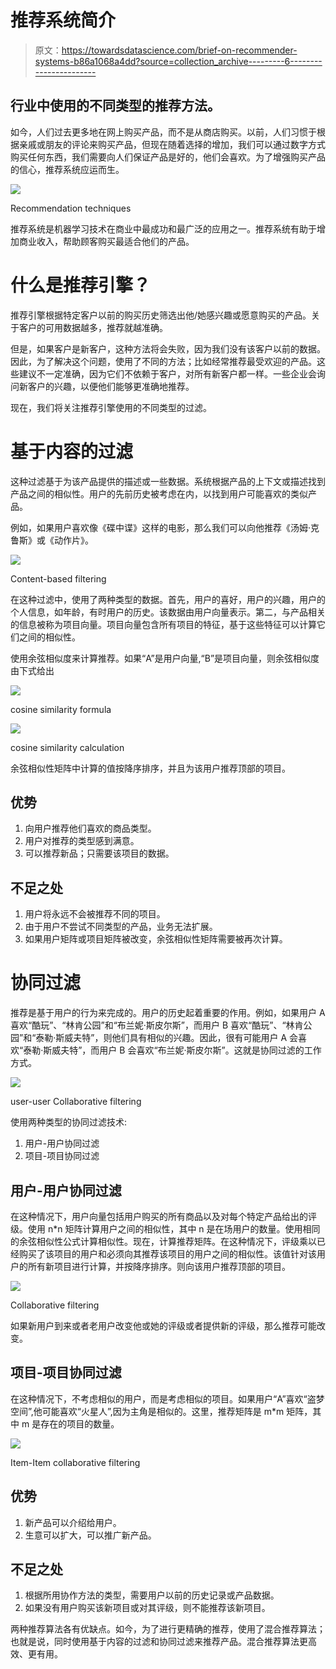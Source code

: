 # 推荐系统简介

> 原文：<https://towardsdatascience.com/brief-on-recommender-systems-b86a1068a4dd?source=collection_archive---------6----------------------->

## 行业中使用的不同类型的推荐方法。

如今，人们过去更多地在网上购买产品，而不是从商店购买。以前，人们习惯于根据亲戚或朋友的评论来购买产品，但现在随着选择的增加，我们可以通过数字方式购买任何东西，我们需要向人们保证产品是好的，他们会喜欢。为了增强购买产品的信心，推荐系统应运而生。

![](img/670ee7ef5f6f40489746760948c3fdb3.png)

Recommendation techniques

推荐系统是机器学习技术在商业中最成功和最广泛的应用之一。推荐系统有助于增加商业收入，帮助顾客购买最适合他们的产品。

# **什么是推荐引擎？**

推荐引擎根据特定客户以前的购买历史筛选出他/她感兴趣或愿意购买的产品。关于客户的可用数据越多，推荐就越准确。

但是，如果客户是新客户，这种方法将会失败，因为我们没有该客户以前的数据。因此，为了解决这个问题，使用了不同的方法；比如经常推荐最受欢迎的产品。这些建议不一定准确，因为它们不依赖于客户，对所有新客户都一样。一些企业会询问新客户的兴趣，以便他们能够更准确地推荐。

现在，我们将关注推荐引擎使用的不同类型的过滤。

# 基于内容的过滤

这种过滤基于为该产品提供的描述或一些数据。系统根据产品的上下文或描述找到产品之间的相似性。用户的先前历史被考虑在内，以找到用户可能喜欢的类似产品。

例如，如果用户喜欢像《碟中谍》这样的电影，那么我们可以向他推荐《汤姆·克鲁斯》或《动作片》。

![](img/e5361cbbfb789706a93a5fbd618d04ac.png)

Content-based filtering

在这种过滤中，使用了两种类型的数据。首先，用户的喜好，用户的兴趣，用户的个人信息，如年龄，有时用户的历史。该数据由用户向量表示。第二，与产品相关的信息被称为项目向量。项目向量包含所有项目的特征，基于这些特征可以计算它们之间的相似性。

使用余弦相似度来计算推荐。如果“A”是用户向量,“B”是项目向量，则余弦相似度由下式给出

![](img/4f2f766530e8bf8e95ddc0eeedd81457.png)

cosine similarity formula

![](img/6610e927e526ee32694e43d2c3012bca.png)

cosine similarity calculation

余弦相似性矩阵中计算的值按降序排序，并且为该用户推荐顶部的项目。

## **优势**

1.  向用户推荐他们喜欢的商品类型。
2.  用户对推荐的类型感到满意。
3.  可以推荐新品；只需要该项目的数据。

## 不足之处

1.  用户将永远不会被推荐不同的项目。
2.  由于用户不尝试不同类型的产品，业务无法扩展。
3.  如果用户矩阵或项目矩阵被改变，余弦相似性矩阵需要被再次计算。

# 协同过滤

推荐是基于用户的行为来完成的。用户的历史起着重要的作用。例如，如果用户 A 喜欢“酷玩”、“林肯公园”和“布兰妮·斯皮尔斯”，而用户 B 喜欢“酷玩”、“林肯公园”和“泰勒·斯威夫特”，则他们具有相似的兴趣。因此，很有可能用户 A 会喜欢“泰勒·斯威夫特”，而用户 B 会喜欢“布兰妮·斯皮尔斯”。这就是协同过滤的工作方式。

![](img/65b1a3ff6d942e3488ba4ca3864c0a03.png)

user-user Collaborative filtering

使用两种类型的协同过滤技术:

1.  用户-用户协同过滤
2.  项目-项目协同过滤

## 用户-用户协同过滤

在这种情况下，用户向量包括用户购买的所有商品以及对每个特定产品给出的评级。使用 n*n 矩阵计算用户之间的相似性，其中 n 是在场用户的数量。使用相同的余弦相似性公式计算相似性。现在，计算推荐矩阵。在这种情况下，评级乘以已经购买了该项目的用户和必须向其推荐该项目的用户之间的相似性。该值针对该用户的所有新项目进行计算，并按降序排序。则向该用户推荐顶部的项目。

![](img/d5bff6333436e119262af90a56d5ef77.png)

Collaborative filtering

如果新用户到来或者老用户改变他或她的评级或者提供新的评级，那么推荐可能改变。

## 项目-项目协同过滤

在这种情况下，不考虑相似的用户，而是考虑相似的项目。如果用户“A”喜欢“盗梦空间”,他可能喜欢“火星人”,因为主角是相似的。这里，推荐矩阵是 m*m 矩阵，其中 m 是存在的项目的数量。

![](img/ae00700b43f99cb9e3ffba51df84e8b6.png)

Item-Item collaborative filtering

## 优势

1.  新产品可以介绍给用户。
2.  生意可以扩大，可以推广新产品。

## 不足之处

1.  根据所用协作方法的类型，需要用户以前的历史记录或产品数据。
2.  如果没有用户购买该新项目或对其评级，则不能推荐该新项目。

两种推荐算法各有优缺点。如今，为了进行更精确的推荐，使用了混合推荐算法；也就是说，同时使用基于内容的过滤和协同过滤来推荐产品。混合推荐算法更高效、更有用。